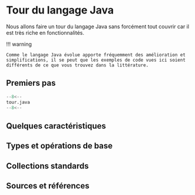 # Tour du langage Java

Nous allons faire un tour du langage Java sans forcément tout couvrir car il est très riche en fonctionnalités.

!!! warning

    Comme le langage Java évolue apporte fréquemment des amélioration et simplifications, il se peut que les exemples de code vues ici soient différents de ce que vous trouvez dans la littérature.

## Premiers pas

```py
--8<--
tour.java
--8<--
```

## Quelques caractéristiques

## Types et opérations de base

## Collections standards

## Sources et références
